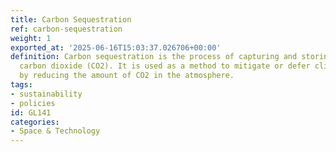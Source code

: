 ```yaml
---
title: Carbon Sequestration
ref: carbon-sequestration
weight: 1
exported_at: '2025-06-16T15:03:37.026706+00:00'
definition: Carbon sequestration is the process of capturing and storing atmospheric
  carbon dioxide (CO2). It is used as a method to mitigate or defer climate change
  by reducing the amount of CO2 in the atmosphere.
tags:
- sustainability
- policies
id: GL141
categories:
- Space & Technology
---
```


